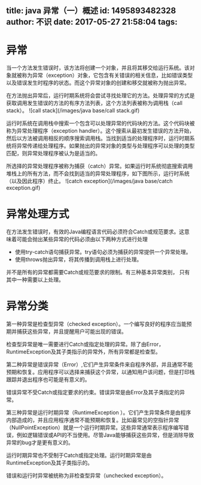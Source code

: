 title: java 异常（一）概述
id: 1495893482328
author: 不识
date: 2017-05-27 21:58:04
tags:
---
# 异常
当一个方法发生错误时，该方法将创建一个对象，并且将其移交给运行系统。该对象就被称为异常（exception）对象，它包含有关错误的相关信息，比如错误类型以及错误发生时程序的状态。而这个异常对象的创建和移交就被称为抛出异常。

在方法抛出异常后，运行时期系统将会尝试寻找处理它的方法。处理异常的方式是获取调用发生错误的方法的有序方法列表，这个方法列表被称为调用栈（call stack）。
![call stack](/images/java base/call stack.gif)

<!-- more -->
运行时系统在调用栈中搜索一个包含可以处理异常的代码块的方法。这个代码块被称为异常处理程序（exception handler）。这个搜索从最初发生错误的方法开始，然后以方法被调用相反的顺序搜索调用栈。当找到适当的处理程序时，运行时期系统将异常传递给处理程序。如果抛出的异常对象的类型与处理程序可以处理的类型匹配，则异常处理程序被认为是适当的。

所选择的异常处理程序被称为捕获（catch）异常。如果运行时系统彻底搜索调用堆栈上的所有方法，而不会找到适当的异常处理程序，如下图所示，运行时系统（以及因此程序）终止。
![catch exception](/images/java base/catch exception.gif)
# 异常处理方式
在方法发生错误时，有效的Java编程语言代码必须符合Catch或规范要求。这意味着可能会抛出某些异常的代码必须由以下两种方式进行处理
- 使用try-catch语句捕获异常。try语句必须为捕获的异常提供一个异常处理。
- 使用throws抛出异常，将其传播到调用栈上进行处理。

并不是所有的异常都需要Catch或规范要求的限制。有三种基本异常类别， 只有其中一种需要以上处理。
 
# 异常分类

第一种异常是检查型异常（checked exception）。一个编写良好的程序应当能预期并捕获这些异常，并且提醒用户可能出现的错误。

检查型异常是唯一需要进行Catch或指定处理的异常。除了由Error，RuntimeException及其子类指示的异常外，所有异常都是检查型。

第二种异常是错误异常（Error）,它们产生异常条件来自程序外部，并且通常不能预期和恢复。应用程序可以选择来捕获这个异常，以通知用户该问题，但是打印栈跟踪并退出程序也可能是有意义的。

错误异常不受Catch或指定要求的约束。错误异常是由Error及其子类指定的异常。

第三种异常是运行时期异常（RuntimeException ）。它们产生异常条件是由程序内部造成的，并且应用程序通常不能预期和恢复。比如最常见的空指针异常（NullPointException）就是一个运行时期异常。这些异常通常表示程序编写错误，例如逻辑错误或API的不当使用。尽管Java能够捕获这些异常，但是消除导致异常的bug才是更有意义的。

运行时期异常也不受制于Catch或指定处理。运行时期异常是由RuntimeException及其子类指示的。

错误和运行时异常被统称为非检查型异常（unchecked exception）。